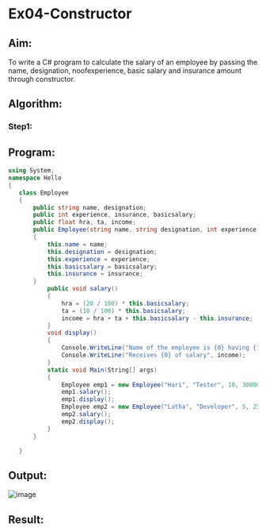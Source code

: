 # Ex04-Constructor
## Aim:
 To write a C# program to calculate the salary of an employee by passing the name, designation, noofexperience, basic salary and insurance amount through constructor.
 
 ## Algorithm:
 ### Step1:
 
 
 
 ## Program:
 ```c#
 using System;
namespace Hello
{
    class Employee
    {
        public string name, designation;
        public int experience, insurance, basicsalary;
        public float hra, ta, income;
        public Employee(string name, string designation, int experience, int basicsalary, int insurance)
        {
            this.name = name;
            this.designation = designation;
            this.experience = experience;
            this.basicsalary = basicsalary;
            this.insurance = insurance;
        }
            public void salary()
            {
                hra = (20 / 100) * this.basicsalary;
                ta = (10 / 100) * this.basicsalary;
                income = hra + ta + this.basicsalary - this.insurance;
            }
            void display()
            {
                Console.WriteLine("Name of the employee is {0} having {1} of experience, working as {2}", this.name, this.experience, this.designation);
                Console.WriteLine("Receives {0} of salary", income);
            }
            static void Main(String[] args)
            {
                Employee emp1 = new Employee("Hari", "Tester", 10, 30000, 1000);
                emp1.salary();
                emp1.display();
                Employee emp2 = new Employee("Latha", "Developer", 5, 25000, 1000);
                emp2.salary();
                emp2.display();
            }
        }

    }
```
 ## Output:
![image](https://user-images.githubusercontent.com/75235167/166908148-5f217bbb-be6a-42e4-9073-268dab9288fb.png)

 ## Result:

